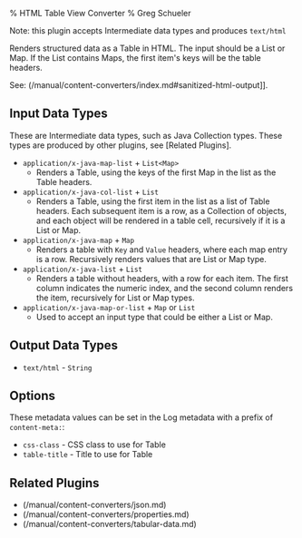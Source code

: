 % HTML Table View Converter
% Greg Schueler

Note: this plugin accepts Intermediate data types and produces `text/html`

Renders structured data as a Table in HTML. The input should be a List or Map. If the List
contains Maps, the first item's keys will be the table headers.

See: (/manual/content-converters/index.md#sanitized-html-output]].

## Input Data Types

These are Intermediate data types, such as Java Collection types.  These types are produced by other plugins, see [Related Plugins].

* `application/x-java-map-list` + `List<Map>`
	* Renders a Table, using the keys of the first Map in the list as the Table headers.
* `application/x-java-col-list` + `List`
	* Renders a Table, using the first item in the list as a list of Table headers.  Each subsequent item is a row, as a Collection of objects, and
	each object will be rendered in a table cell, recursively if it is a List or Map.
* `application/x-java-map` + `Map`
	* Renders a table with `Key` and `Value` headers, where each map entry is a row. Recursively renders values that are List or Map type.
* `application/x-java-list` + `List`
	* Renders a table without headers, with a row for each item. The first column indicates the numeric index, and the second column
		renders the item, recursively for List or Map types.
* `application/x-java-map-or-list` + `Map` or `List`
	* Used to accept an input type that could be either a List or Map.

## Output Data Types

* `text/html` - `String`

## Options

These metadata values can be set in the Log metadata with a prefix of `content-meta:`:

* `css-class` - CSS class to use for Table
* `table-title` - Title to use for Table

## Related Plugins

* (/manual/content-converters/json.md)
* (/manual/content-converters/properties.md)
* (/manual/content-converters/tabular-data.md)